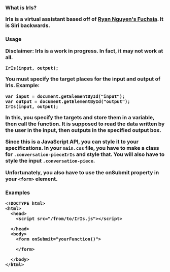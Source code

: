 
<h3> What is IrIs?
<p>IrIs is a virtual assistant based off of <a href="https://github.com/cherche/fuchsia/blob/master">Ryan Nguyen's Fuchsia</a>. It is Siri backwards.

<h3>Usage
<p>Disclaimer: IrIs is a work in progress. In fact, it may not work at all.

```
IrIs(input, output);
```
You must specify the target places for the input and output of IrIs. Example:
```
var input = document.getElementById("input");
var output = document.getElementById("output");
IrIs(input, output);
```
In this, you specify the targets and store them in a variable, then call the function. It is supposed to read the data written by the user in the input, then outputs in the specified output box.

Since this is a JavaScript API, you can style it to your specifications. In your ```main.css``` file, you have to make a class for ```.conversation-pieceIrIs``` and style that. You will also have to style the input ```.conversation-piece```.

Unfortunately, you also have to use the onSubmit property in your ```<form>``` element.

<h3>Examples

```
<!DOCTYPE html>
<html>
  <head>
    <script src="/from/to/IrIs.js"></script>
    
  </head>
  <body>
    <form onSubmit="yourFunction()">

    </form>

  </body>
</html>
```
